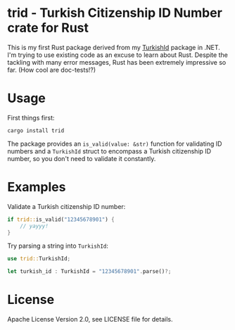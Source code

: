 # trid - Turkish Citizenship ID Number crate for Rust
This is my first Rust package derived from my [TurkishId](https://github.com/ssg/TurkishId) package in .NET.
I'm trying to use existing code as an excuse to learn about Rust. Despite the tackling with many error
messages, Rust has been extremely impressive so far. (How cool are doc-tests!?)

# Usage
First things first:

```
cargo install trid
```

The package provides an `is_valid(value: &str)` function for validating ID numbers and a `TurkishId` 
struct to encompass a Turkish citizenship ID number, so you don't need to validate it constantly.

# Examples

Validate a Turkish citizenship ID number:

```rust
if trid::is_valid("12345678901") {
    // yayyy!
}
```

Try parsing a string into `TurkishId`:

```rust
use trid::TurkishId;

let turkish_id : TurkishId = "12345678901".parse()?;
```

# License
Apache License Version 2.0, see LICENSE file for details.
